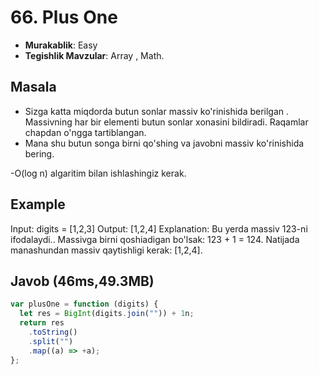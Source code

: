 # 66. Plus One

- **Murakablik**: Easy
- **Tegishlik Mavzular**: Array , Math.

## Masala

- Sizga katta miqdorda butun sonlar massiv ko'rinishida berilgan . Massivning har bir elementi butun sonlar xonasini bildiradi. Raqamlar chapdan o'ngga tartiblangan.
- Mana shu butun songa birni qo'shing va javobni massiv ko'rinishida bering.

-O(log n) algaritim bilan ishlashingiz kerak.

## Example

Input: digits = [1,2,3]
Output: [1,2,4]
Explanation: Bu yerda massiv 123-ni ifodalaydi..
Massivga birni qoshiadigan bo'lsak: 123 + 1 = 124.
Natijada manashundan massiv qaytishligi kerak: [1,2,4].

## Javob (46ms,49.3MB)

```javascript
var plusOne = function (digits) {
  let res = BigInt(digits.join("")) + 1n;
  return res
    .toString()
    .split("")
    .map((a) => +a);
};
```
